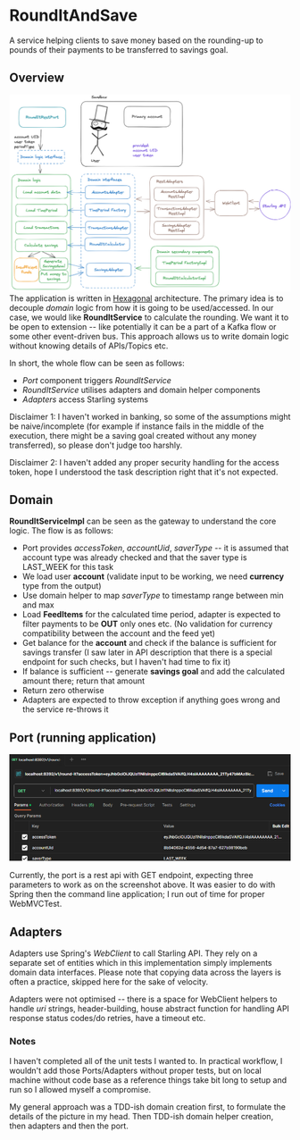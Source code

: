 # RoundItAndSave
A service helping clients to save money based on the rounding-up to pounds of their payments to be transferred to savings goal.

## Overview
![overview diagram](readme_files/application_overview.png)
The application is written in [Hexagonal](https://medium.com/ssense-tech/hexagonal-architecture-there-are-always-two-sides-to-every-story-bc0780ed7d9c) architecture.
The primary idea is to decouple *domain* logic from how it is going to be used/accessed. 
In our case, we would like **RoundItService** to calculate the rounding. We want it to be open to extension -- like
potentially it can be a part of a Kafka flow or some other event-driven bus.
This approach allows us to write domain logic without knowing details of APIs/Topics etc.

In short, the whole flow can be seen as follows:
* *Port* component triggers *RoundItService*
* *RoundItService* utilises adapters and domain helper components
* *Adapters* access Starling systems

Disclaimer 1: I haven't worked in banking, so some of the assumptions might be naive/incomplete 
(for example if instance fails in the middle of the execution,
there might be a saving goal created without any money transferred), so please don't judge too harshly.

Disclaimer 2: I haven't added any proper security handling for the access token, hope I understood the task description right that it's not expected.

## Domain
**RoundItServiceImpl** can be seen as the gateway to understand the core logic. The flow is as follows:
* Port provides *accessToken*, *accountUid*, *saverType* -- it is assumed that account type was already checked and that the saver type is LAST_WEEK for this task
* We load user **account** (validate input to be working, we need **currency** type from the output)
* Use domain helper to map *saverType* to timestamp range between min and max
* Load **FeedItems** for the calculated time period, adapter is expected to filter payments to be **OUT** only ones etc. (No validation for currency compatibility between the account and the feed yet)
* Get balance for the **account** and check if the balance is sufficient for savings transfer (I saw later in API description that there is a special endpoint for such checks, but I haven't had time to fix it)
* If balance is sufficient -- generate **savings goal** and add the calculated amount there; return that amount
* Return zero otherwise
* Adapters are expected to throw exception if anything goes wrong and the service re-throws it

## Port (running application)
![Round-it-port](readme_files/roundit_port.png)

Currently, the port is a rest api with GET endpoint, expecting three parameters to work as on the screenshot above.
It was easier to do with Spring then the command line application; I run out of time for proper WebMVCTest.

## Adapters
Adapters use Spring's *WebClient* to call Starling API.
They rely on a separate set of entities which in this implementation simply implements domain data interfaces.
Please note that copying data across the layers is often a practice, skipped here for the sake of velocity.

Adapters were not optimised -- there is a space for WebClient helpers to handle *uri* strings, header-building,
house abstract function for handling API response status codes/do retries, have a timeout etc.


### Notes
I haven't completed all of the unit tests I wanted to. 
In practical workflow, I wouldn't add those Ports/Adapters without proper tests, but on local machine without code base as a reference things
take bit long to setup and run so I allowed myself a compromise.

My general approach was a TDD-ish domain creation first, to formulate the details of the picture in my head.
Then TDD-ish domain helper creation, then adapters and then the port.
